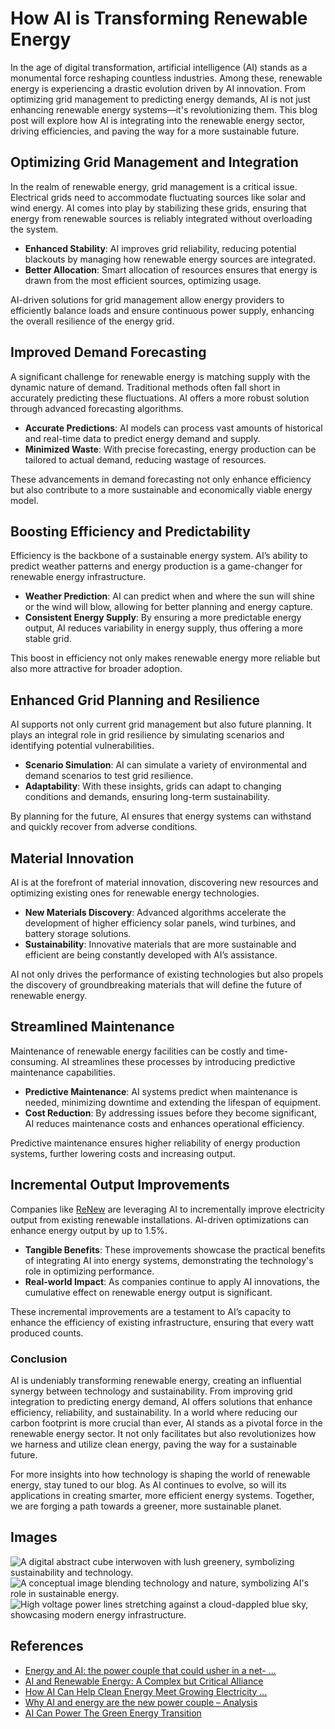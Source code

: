 # How AI is Transforming Renewable Energy

In the age of digital transformation, artificial intelligence (AI) stands as a monumental force reshaping countless industries. Among these, renewable energy is experiencing a drastic evolution driven by AI innovation. From optimizing grid management to predicting energy demands, AI is not just enhancing renewable energy systems—it's revolutionizing them. This blog post will explore how AI is integrating into the renewable energy sector, driving efficiencies, and paving the way for a more sustainable future.

## Optimizing Grid Management and Integration

In the realm of renewable energy, grid management is a critical issue. Electrical grids need to accommodate fluctuating sources like solar and wind energy. AI comes into play by stabilizing these grids, ensuring that energy from renewable sources is reliably integrated without overloading the system.

- **Enhanced Stability**: AI improves grid reliability, reducing potential blackouts by managing how renewable energy sources are integrated.
- **Better Allocation**: Smart allocation of resources ensures that energy is drawn from the most efficient sources, optimizing usage.

AI-driven solutions for grid management allow energy providers to efficiently balance loads and ensure continuous power supply, enhancing the overall resilience of the energy grid.

## Improved Demand Forecasting

A significant challenge for renewable energy is matching supply with the dynamic nature of demand. Traditional methods often fall short in accurately predicting these fluctuations. AI offers a more robust solution through advanced forecasting algorithms.

- **Accurate Predictions**: AI models can process vast amounts of historical and real-time data to predict energy demand and supply.
- **Minimized Waste**: With precise forecasting, energy production can be tailored to actual demand, reducing wastage of resources.

These advancements in demand forecasting not only enhance efficiency but also contribute to a more sustainable and economically viable energy model.

## Boosting Efficiency and Predictability

Efficiency is the backbone of a sustainable energy system. AI’s ability to predict weather patterns and energy production is a game-changer for renewable energy infrastructure.

- **Weather Prediction**: AI can predict when and where the sun will shine or the wind will blow, allowing for better planning and energy capture.
- **Consistent Energy Supply**: By ensuring a more predictable energy output, AI reduces variability in energy supply, thus offering a more stable grid.

This boost in efficiency not only makes renewable energy more reliable but also more attractive for broader adoption.

## Enhanced Grid Planning and Resilience

AI supports not only current grid management but also future planning. It plays an integral role in grid resilience by simulating scenarios and identifying potential vulnerabilities.

- **Scenario Simulation**: AI can simulate a variety of environmental and demand scenarios to test grid resilience.
- **Adaptability**: With these insights, grids can adapt to changing conditions and demands, ensuring long-term sustainability.

By planning for the future, AI ensures that energy systems can withstand and quickly recover from adverse conditions.

## Material Innovation

AI is at the forefront of material innovation, discovering new resources and optimizing existing ones for renewable energy technologies.

- **New Materials Discovery**: Advanced algorithms accelerate the development of higher efficiency solar panels, wind turbines, and battery storage solutions.
- **Sustainability**: Innovative materials that are more sustainable and efficient are being constantly developed with AI’s assistance.

AI not only drives the performance of existing technologies but also propels the discovery of groundbreaking materials that will define the future of renewable energy.

## Streamlined Maintenance

Maintenance of renewable energy facilities can be costly and time-consuming. AI streamlines these processes by introducing predictive maintenance capabilities.

- **Predictive Maintenance**: AI systems predict when maintenance is needed, minimizing downtime and extending the lifespan of equipment.
- **Cost Reduction**: By addressing issues before they become significant, AI reduces maintenance costs and enhances operational efficiency.

Predictive maintenance ensures higher reliability of energy production systems, further lowering costs and increasing output.

## Incremental Output Improvements

Companies like [ReNew](https://www.renewpower.in/) are leveraging AI to incrementally improve electricity output from existing renewable installations. AI-driven optimizations can enhance energy output by up to 1.5%.

- **Tangible Benefits**: These improvements showcase the practical benefits of integrating AI into energy systems, demonstrating the technology's role in optimizing performance.
- **Real-world Impact**: As companies continue to apply AI innovations, the cumulative effect on renewable energy output is significant.

These incremental improvements are a testament to AI’s capacity to enhance the efficiency of existing infrastructure, ensuring that every watt produced counts.

### Conclusion

AI is undeniably transforming renewable energy, creating an influential synergy between technology and sustainability. From improving grid integration to predicting energy demand, AI offers solutions that enhance efficiency, reliability, and sustainability. In a world where reducing our carbon footprint is more crucial than ever, AI stands as a pivotal force in the renewable energy sector. It not only facilitates but also revolutionizes how we harness and utilize clean energy, paving the way for a sustainable future.

For more insights into how technology is shaping the world of renewable energy, stay tuned to our blog. As AI continues to evolve, so will its applications in creating smarter, more efficient energy systems. Together, we are forging a path towards a greener, more sustainable planet.

## Images
![A digital abstract cube interwoven with lush greenery, symbolizing sustainability and technology.](https://images.pexels.com/photos/17485678/pexels-photo-17485678.png?auto=compress&cs=tinysrgb&h=350)
![A conceptual image blending technology and nature, symbolizing AI's role in sustainable energy.](https://images.pexels.com/photos/17485680/pexels-photo-17485680.png?auto=compress&cs=tinysrgb&h=350)
![High voltage power lines stretching against a cloud-dappled blue sky, showcasing modern energy infrastructure.](https://images.pexels.com/photos/11166542/pexels-photo-11166542.jpeg?auto=compress&cs=tinysrgb&h=350)

## References
- [Energy and AI: the power couple that could usher in a net- ...](https://www.weforum.org/stories/2025/01/energy-ai-net-zero/)
- [AI and Renewable Energy: A Complex but Critical Alliance](https://www.renewableenergymagazine.com/panorama/ai-and-renewable-energy-a-complex-but-20240923)
- [How AI Can Help Clean Energy Meet Growing Electricity ...](https://www.energy.gov/policy/articles/how-ai-can-help-clean-energy-meet-growing-electricity-demand)
- [Why AI and energy are the new power couple – Analysis](https://www.iea.org/commentaries/why-ai-and-energy-are-the-new-power-couple)
- [AI Can Power The Green Energy Transition](https://www.forbes.com/sites/sumantsinha/2024/02/26/ai-can-power-the-green-energy-transition/)